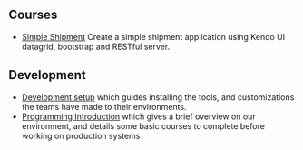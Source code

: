 ## Courses

* [Simple Shipment](SimpleShipment) 
  Create a simple shipment application using Kendo UI datagrid, bootstrap and RESTful server.

## Development

* [Development setup](SETUP.md) which guides installing the tools, and customizations the teams have made to their environments.  
* [Programming Introduction](INTRODUCTION.md) which gives a brief overview on our environment, and details some basic courses to complete before working on production systems
